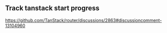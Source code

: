## Track tanstack start progress
https://github.com/TanStack/router/discussions/2863#discussioncomment-13104960